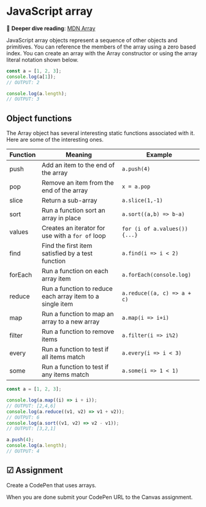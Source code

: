 # JavaScript array

📖 **Deeper dive reading**: [MDN Array](https://developer.mozilla.org/en-US/docs/Web/JavaScript/Reference/Global_Objects/Array)

JavaScript array objects represent a sequence of other objects and primitives. You can reference the members of the array using a zero based index. You can create an array with the Array constructor or using the array literal notation shown below.

```js
const a = [1, 2, 3];
console.log(a[1]);
// OUTPUT: 2

console.log(a.length);
// OUTPUT: 3
```

## Object functions

The Array object has several interesting static functions associated with it. Here are some of the interesting ones.

| Function | Meaning                                                   | Example                       |
| -------- | --------------------------------------------------------- | ----------------------------- |
| push     | Add an item to the end of the array                       | `a.push(4)`                   |
| pop      | Remove an item from the end of the array                  | `x = a.pop`                   |
| slice    | Return a sub-array                                        | `a.slice(1,-1)`               |
| sort     | Run a function sort an array in place                     | `a.sort((a,b) => b-a)`        |
| values   | Creates an iterator for use with a `for of` loop          | `for (i of a.values()) {...}` |
| find     | Find the first item satisfied by a test function          | `a.find(i => i < 2)`          |
| forEach  | Run a function on each array item                         | `a.forEach(console.log)`      |
| reduce   | Run a function to reduce each array item to a single item | `a.reduce((a, c) => a + c)`   |
| map      | Run a function to map an array to a new array             | `a.map(i => i+i)`             |
| filter   | Run a function to remove items                            | `a.filter(i => i%2)`          |
| every    | Run a function to test if all items match                 | `a.every(i => i < 3)`         |
| some     | Run a function to test if any items match                 | `a.some(i => 1 < 1)`          |

```js
const a = [1, 2, 3];

console.log(a.map((i) => i + i));
// OUTPUT: [2,4,6]
console.log(a.reduce((v1, v2) => v1 + v2));
// OUTPUT: 6
console.log(a.sort((v1, v2) => v2 - v1));
// OUTPUT: [3,2,1]

a.push(4);
console.log(a.length);
// OUTPUT: 4
```

## ☑ Assignment

Create a CodePen that uses arrays.

When you are done submit your CodePen URL to the Canvas assignment.
